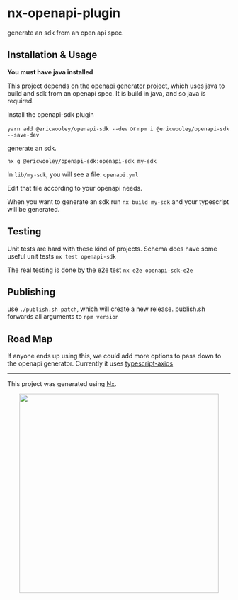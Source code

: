 # nx-openapi-plugin

generate an sdk from an open api spec.

## Installation & Usage


**You must have java installed**

This project depends on the [openapi generator project](https://openapi-generator.tech/), which uses java to build and sdk from an openapi spec. It is build in java, and so java is required.


Install the openapi-sdk plugin

`yarn add @ericwooley/openapi-sdk --dev` or
`npm i @ericwooley/openapi-sdk --save-dev`

generate an sdk.

`nx g @ericwooley/openapi-sdk:openapi-sdk my-sdk`

In `lib/my-sdk`, you will see a file: `openapi.yml`

Edit that file according to your openapi needs.

When you want to generate an sdk run `nx build my-sdk` and your typescript will be generated.

## Testing
Unit tests are hard with these kind of projects. Schema does have some useful unit tests `nx test openapi-sdk`

The real testing is done by the e2e test `nx e2e openapi-sdk-e2e`

## Publishing
use `./publish.sh patch`, which will create a new release.
publish.sh forwards all arguments to `npm version`

## Road Map
If anyone ends up using this, we could add more options to pass down to the openapi generator. Currently it uses [typescript-axios](https://openapi-generator.tech/docs/generators/typescript-axios)

--------------------------------------------------------------------------------


This project was generated using [Nx](https://nx.dev).

<p align="center"><img src="https://raw.githubusercontent.com/nrwl/nx/master/nx-logo.png" width="450"></p>
